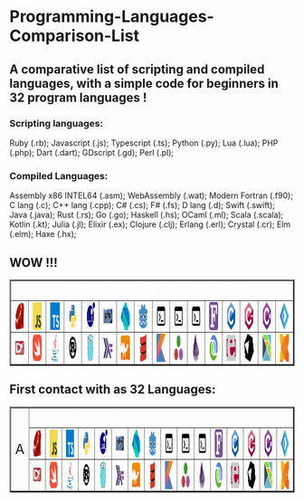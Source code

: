 # Programming-Languages-Comparison-List

## A comparative list of scripting and compiled languages, with a simple code for beginners in 32 program languages !


### Scripting languages:
Ruby (.rb);
Javascript (.js);
Typescript (.ts);
Python (.py);
Lua (.lua);
PHP (.php);
Dart (.dart);
GDscript (.gd);
Perl (.pl);

### Compiled Languages:
Assembly x86 INTEL64 (.asm);
WebAssembly (.wat);
Modern Fortran (.f90);
C lang (.c);
C++ lang (.cpp);
C# (.cs);
F# (.fs);
D lang (.d);
Swift (.swift);
Java (.java);
Rust (.rs);
Go (.go);
Haskell (.hs);
OCaml (.ml);
Scala (.scala);
Kotlin (.kt);
Julia (.jl);
Elixir (.ex);
Clojure (.clj);
Erlang (.erl);
Crystal (.cr);
Elm (.elm);
Haxe (.hx);

## WOW !!!

<html>
<table border="2" align="center">
    <tr>
        <td colspan="34" align="center"><font size="5" color="FFFFFF">ABOUT THE 32 LANGUAGES</font></td>
    </tr>
    <tr>
        <!--<td rowspan="2" align="center"><font size="5"></font></td>-->
        <td align="center">
            <a href="https://en.wikipedia.org/wiki/Ruby_(programming_language)" title="Ruby">
                <img align="center" height="50" src="Arquives/img/svg/devicon/ruby-original.svg"/>
            </a>
        </td>
        <td align="center">
            <a href="https://en.wikipedia.org/wiki/Ruby_(programming_language)" title="JavaScript">
                <img align="center" height="50" src="Arquives/img/svg/devicon/javascript-original.svg"/>
            </a>
        </td>
        <td align="center">
            <a href="https://en.wikipedia.org/wiki/TypeScript" title="Typescript">
                <img align="center" height="50" src="Arquives/img/svg/devicon/typescript-original.svg"/>
            </a>
        </td>
        <td align="center">
            <a href="https://en.wikipedia.org/wiki/Python_(programming_language)" title="Python">
                <img align="center" height="50" src="Arquives/img/svg/devicon/python-original.svg"/>
            </a>
        </td>
        <td align="center">
            <a href="https://en.wikipedia.org/wiki/Lua_(programming_language)" title="Lua">
                <img align="center" height="50" src="Arquives/img/svg/devicon/lua-original-wordmark.svg"/>
            </a>
        </td>
        <td align="center">
            <a href="https://en.wikipedia.org/wiki/PHP" title="PHP">
                <img align="center" height="50" src="Arquives/img/svg/devicon/php-original.svg"/>
            </a>
        </td>
        <td align="center">
            <a href="https://en.wikipedia.org/wiki/Dart_(programming_language)" title="Dart">
                <img align="center" height="50" src="Arquives/img/svg/devicon/dart-original.svg"/>
            </a>
        </td>
        <td align="center">
            <a href="https://en.wikipedia.org/wiki/Godot_(game_engine)" title="GDscript">
                <img align="center" height="50" src="Arquives/img/svg/devicon/godot-original.svg"/>
            </a>
        </td>
        <td align="center">
            <a href="https://en.wikipedia.org/wiki/Perl" title="Perl">
                <img align="center" height="50" src="Arquives/img/svg/fontsGoogle/terminal_FILL0_wght400_GRAD0_opsz48.svg"/>
            </a>
        </td>
        <td align="center">
            <a href="https://en.wikipedia.org/wiki/Assembly_language" title="Assembly INTEL64">
                <img align="center" height="50" src="Arquives/img/svg/fontsGoogle/terminal_FILL0_wght400_GRAD0_opsz48.svg"/>
            </a>
        </td>
        <td align="center">
            <a href="https://en.wikipedia.org/wiki/WebAssembly" title="WebAssembly">
                <img align="center" height="50" src="Arquives/img/svg/fontsGoogle/terminal_FILL0_wght400_GRAD0_opsz48.svg"/>
            </a>
        </td>
        <td align="center">
            <a href="https://en.wikipedia.org/wiki/Fortran" title="Modern Fortran">
                <img align="center" height="50" src="Arquives/img/svg/wikimedia/Fortran_logo.svg"/>
            </a>
        </td>
        <td align="center">
            <a href="https://en.wikipedia.org/wiki/C_(programming_language)" title="C lang">
                <img align="center" height="50" src="Arquives/img/svg/devicon/c-original.svg"/>
            </a>
        </td>
        <td align="center">
            <a href="https://en.wikipedia.org/wiki/C%2B%2B" title="C++ lang">
                <img align="center" height="50" src="Arquives/img/svg/devicon/cplusplus-original.svg"/>
            </a>
        </td>
        <td align="center">
            <a href="https://en.wikipedia.org/wiki/C_Sharp_(programming_language)" title="C#">
                <img align="center" height="50" src="Arquives/img/svg/devicon/csharp-original.svg"/>
            </a>
        </td>
        <td align="center">
            <a href="https://en.wikipedia.org/wiki/F_Sharp_(programming_language)" title="F#">
                <img align="center" height="50" src="Arquives/img/svg/devicon/fsharp-original.svg"/>
            </a>
        </td>
    </tr>
    <tr>
        <td align="center">
            <a href="https://en.wikipedia.org/wiki/D_(programming_language)" title="D lang">
                <img align="center" height="25" src="Arquives/img/svg/wikimedia/D_Programming_Language_logo.svg"/>
            </a>
        </td>
        <td align="center">
            <a href="https://en.wikipedia.org/wiki/Swift_(programming_language)" title="Swift">
                <img align="center" height="50" src="Arquives/img/svg/devicon/swift-original.svg"/>
            </a>
        </td>
        <td align="center">
            <a href="https://en.wikipedia.org/wiki/Java_(programming_language)" title="Java">
                <img align="center" height="50" src="Arquives/img/svg/devicon/java-original.svg"/>
            </a>
        </td>
        <td align="center">
            <a href="https://en.wikipedia.org/wiki/Rust_(programming_language)" title="Rust">
                <img align="center" height="50" src="Arquives/img/svg/devicon/rust-plain.svg"/>
            </a>
        </td>
        <td align="center">
            <a href="https://en.wikipedia.org/wiki/Go_(programming_language)" title="Go">
                <img align="center" height="50" src="Arquives/img/svg/devicon/go-original.svg"/>
            </a>
        </td>
        <td align="center">
            <a href="https://en.wikipedia.org/wiki/Haskell" title="Haskell">
                <img align="center" height="50" src="Arquives/img/svg/devicon/haskell-original.svg"/>
            </a>
        </td>
        <td align="center">
            <a href="https://en.wikipedia.org/wiki/OCaml" title="OCaml">
                <img align="center" height="50" src="Arquives/img/svg/devicon/ocaml-original.svg"/>
            </a>
        </td>
        <td align="center">
            <a href="https://en.wikipedia.org/wiki/Scala_(programming_language)" title="Scala">
                <img align="center" height="50" src="Arquives/img/svg/devicon/scala-original.svg"/>
            </a>
        </td>
        <td align="center">
            <a href="https://en.wikipedia.org/wiki/Kotlin_(programming_language)" title="Kotlin">
                <img align="center" height="50" src="Arquives/img/svg/devicon/kotlin-original.svg"/>
            </a>
        </td>
        <td align="center">
            <a href="https://en.wikipedia.org/wiki/Julia_(programming_language)" title="Julia">
                <img align="center" height="50" src="Arquives/img/svg/devicon/julia-original.svg"/>
            </a>
        </td>
        <td align="center">
            <a href="https://en.wikipedia.org/wiki/Elixir_(programming_language)" title="Elixir">
                <img align="center" height="50" src="Arquives/img/svg/devicon/elixir-original.svg"/>
            </a>
        </td>
        <td align="center">
            <a href="https://en.wikipedia.org/wiki/Clojure" title="Clojure">
                <img align="center" height="50" src="Arquives/img/svg/devicon/clojure-original.svg"/>
            </a>
        </td>
        <td align="center">
            <a href="https://en.wikipedia.org/wiki/Erlang_(programming_language)" title="Erlang">
                <img align="center" height="50" src="Arquives/img/svg/devicon/erlang-original.svg"/>
            </a>
        </td>
        <td align="center">
            <a href="https://en.wikipedia.org/wiki/Crystal_(programming_language)" title="Crystal">
                <img align="center" height="50" src="Arquives/img/svg/devicon/crystal-original.svg"/>
            </a>
        </td>
        <td align="center">
            <a href="https://en.wikipedia.org/wiki/Elm_(programming_language)" title="Elm">
                <img align="center" height="50" src="Arquives/img/svg/devicon/elm-original.svg"/>
            </a>
        </td>
        <td align="center">
            <a href="https://en.wikipedia.org/wiki/Haxe" title="Haxe">
                <img align="center" height="50" src="Arquives/img/svg/devicon/haxe-original.svg"/>
            </a>
        </td>
    </tr>
</table>

## First contact with as 32 Languages:

<table border="2" align="center">
    <tr>
        <td rowspan="3" align="center"><font size="5">A</font></td>
        <td colspan="33" align="left"><font size="5" color="FFFFFF">Print "Hello World":</font></td>
    </tr>
    <tr>
        <td align="center">
            <a href="Languages/1_BEGINNER/BEGINNER_1_Hello_World/Hello-World.rb" title="Ruby">
                <img align="center" height="50" src="Arquives/img/svg/devicon/ruby-original.svg"/>
            </a>
        </td>
        <td align="center">
            <a href="Languages/1_BEGINNER/BEGINNER_1_Hello_World/Hello-World.js" title="JavaScript">
                <img align="center" height="50" src="Arquives/img/svg/devicon/javascript-original.svg"/>
            </a>
        </td>
        <td align="center">
            <a href="Languages/1_BEGINNER/BEGINNER_1_Hello_World/Hello-World.ts" title="Typescript">
                <img align="center" height="50" src="Arquives/img/svg/devicon/typescript-original.svg"/>
            </a>
        </td>
        <td align="center">
            <a href="Languages/1_BEGINNER/BEGINNER_1_Hello_World/Hello-World.py" title="Python">
                <img align="center" height="50" src="Arquives/img/svg/devicon/python-original.svg"/>
            </a>
        </td>
        <td align="center">
            <a href="Languages/1_BEGINNER/BEGINNER_1_Hello_World/Hello-World.lua" title="Lua">
                <img align="center" height="50" src="Arquives/img/svg/devicon/lua-original-wordmark.svg"/>
            </a>
        </td>
        <td align="center">
            <a href="Languages/1_BEGINNER/BEGINNER_1_Hello_World/Hello-World.php" title="PHP">
                <img align="center" height="50" src="Arquives/img/svg/devicon/php-original.svg"/>
            </a>
        </td>
        <td align="center">
            <a href="Languages/1_BEGINNER/BEGINNER_1_Hello_World/Hello-World.dart" title="Dart">
                <img align="center" height="50" src="Arquives/img/svg/devicon/dart-original.svg"/>
            </a>
        </td>
        <td align="center">
            <a href="Languages/1_BEGINNER/BEGINNER_1_Hello_World/Hello-World.gd" title="GDscript">
                <img align="center" height="50" src="Arquives/img/svg/devicon/godot-original.svg"/>
            </a>
        </td>
        <td align="center">
            <a href="Languages/1_BEGINNER/BEGINNER_1_Hello_World/Hello-World.pl" title="Perl">
                <img align="center" height="50" src="Arquives/img/svg/fontsGoogle/terminal_FILL0_wght400_GRAD0_opsz48.svg"/>
            </a>
        </td>
        <td align="center">
            <a href="Languages/1_BEGINNER/BEGINNER_1_Hello_World/Hello-World.asm" title="Assembly INTEL64">
                <img align="center" height="50" src="Arquives/img/svg/fontsGoogle/terminal_FILL0_wght400_GRAD0_opsz48.svg"/>
            </a>
        </td>
        <td align="center">
            <a href="Languages/1_BEGINNER/BEGINNER_1_Hello_World/Hello-World.wat" title="WebAssembly">
                <img align="center" height="50" src="Arquives/img/svg/fontsGoogle/terminal_FILL0_wght400_GRAD0_opsz48.svg"/>
            </a>
        </td>
        <td align="center">
            <a href="Languages/1_BEGINNER/BEGINNER_1_Hello_World/Hello-World.f90" title="Modern Fortran">
                <img align="center" height="50" src="Arquives/img/svg/wikimedia/Fortran_logo.svg"/>
            </a>
        </td>
        <td align="center">
            <a href="Languages/1_BEGINNER/BEGINNER_1_Hello_World/Hello-World.c)" title="C lang">
                <img align="center" height="50" src="Arquives/img/svg/devicon/c-original.svg"/>
            </a>
        </td>
        <td align="center">
            <a href="Languages/1_BEGINNER/BEGINNER_1_Hello_World/Hello-World.cpp" title="C++ lang">
                <img align="center" height="50" src="Arquives/img/svg/devicon/cplusplus-original.svg"/>
            </a>
        </td>
        <td align="center">
            <a href="Languages/1_BEGINNER/BEGINNER_1_Hello_World/Hello-World.cs" title="C#">
                <img align="center" height="50" src="Arquives/img/svg/devicon/csharp-original.svg"/>
            </a>
        </td>
        <td align="center">
            <a href="Languages/1_BEGINNER/BEGINNER_1_Hello_World/Hello-World.fs" title="F#">
                <img align="center" height="50" src="Arquives/img/svg/devicon/fsharp-original.svg"/>
            </a>
        </td>
    </tr>
    <tr>
        <td align="center">
            <a href="Languages/1_BEGINNER/BEGINNER_1_Hello_World/Hello-World.d" title="D lang">
                <img align="center" height="25" src="Arquives/img/svg/wikimedia/D_Programming_Language_logo.svg"/>
            </a>
        </td>
        <td align="center">
            <a href="Languages/1_BEGINNER/BEGINNER_1_Hello_World/Hello-World.swift" title="Swift">
                <img align="center" height="50" src="Arquives/img/svg/devicon/swift-original.svg"/>
            </a>
        </td>
        <td align="center">
            <a href="Languages/1_BEGINNER/BEGINNER_1_Hello_World/Hello-World.java" title="Java">
                <img align="center" height="50" src="Arquives/img/svg/devicon/java-original.svg"/>
            </a>
        </td>
        <td align="center">
            <a href="Languages/1_BEGINNER/BEGINNER_1_Hello_World/Hello-World.rs" title="Rust">
                <img align="center" height="50" src="Arquives/img/svg/devicon/rust-plain.svg"/>
            </a>
        </td>
        <td align="center">
            <a href="Languages/1_BEGINNER/BEGINNER_1_Hello_World/Hello-World.go" title="Go">
                <img align="center" height="50" src="Arquives/img/svg/devicon/go-original.svg"/>
            </a>
        </td>
        <td align="center">
            <a href="Languages/1_BEGINNER/BEGINNER_1_Hello_World/Hello-World.hs" title="Haskell">
                <img align="center" height="50" src="Arquives/img/svg/devicon/haskell-original.svg"/>
            </a>
        </td>
        <td align="center">
            <a href="Languages/1_BEGINNER/BEGINNER_1_Hello_World/Hello-World.ml" title="OCaml">
                <img align="center" height="50" src="Arquives/img/svg/devicon/ocaml-original.svg"/>
            </a>
        </td>
        <td align="center">
            <a href="Languages/1_BEGINNER/BEGINNER_1_Hello_World/Hello-World.scala" title="Scala">
                <img align="center" height="50" src="Arquives/img/svg/devicon/scala-original.svg"/>
            </a>
        </td>
        <td align="center">
            <a href="Languages/1_BEGINNER/BEGINNER_1_Hello_World/Hello-World.kt" title="Kotlin">
                <img align="center" height="50" src="Arquives/img/svg/devicon/kotlin-original.svg"/>
            </a>
        </td>
        <td align="center">
            <a href="Languages/1_BEGINNER/BEGINNER_1_Hello_World/Hello-World.jl" title="Julia">
                <img align="center" height="50" src="Arquives/img/svg/devicon/julia-original.svg"/>
            </a>
        </td>
        <td align="center">
            <a href="Languages/1_BEGINNER/BEGINNER_1_Hello_World/Hello-World.ex" title="Elixir">
                <img align="center" height="50" src="Arquives/img/svg/devicon/elixir-original.svg"/>
            </a>
        </td>
        <td align="center">
            <a href="Languages/1_BEGINNER/BEGINNER_1_Hello_World/Hello-World.clj" title="Clojure">
                <img align="center" height="50" src="Arquives/img/svg/devicon/clojure-original.svg"/>
            </a>
        </td>
        <td align="center">
            <a href="Languages/1_BEGINNER/BEGINNER_1_Hello_World/Hello-World.erl" title="Erlang">
                <img align="center" height="50" src="Arquives/img/svg/devicon/erlang-original.svg"/>
            </a>
        </td>
        <td align="center">
            <a href="Languages/1_BEGINNER/BEGINNER_1_Hello_World/Hello-World.cr" title="Crystal">
                <img align="center" height="50" src="Arquives/img/svg/devicon/crystal-original.svg"/>
            </a>
        </td>
        <td align="center">
            <a href="Languages/1_BEGINNER/BEGINNER_1_Hello_World/Hello-World.elm" title="Elm">
                <img align="center" height="50" src="Arquives/img/svg/devicon/elm-original.svg"/>
            </a>
        </td>
        <td align="center">
            <a href="Languages/1_BEGINNER/BEGINNER_1_Hello_World/Hello-World.hx" title="Haxe">
                <img align="center" height="50" src="Arquives/img/svg/devicon/haxe-original.svg"/>
            </a>
        </td>
    </tr>
</table>
</html>
